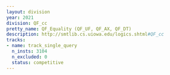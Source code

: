 ```yaml
---
layout: division
year: 2021
division: QF_cc
pretty_name: QF_Equality (QF_UF, QF_AX, QF_DT)
description: http://smtlib.cs.uiowa.edu/logics.shtml#QF_cc
tracks:
- name: track_single_query
  n_insts: 3104
  n_excluded: 0
  status: competitive
---
```

